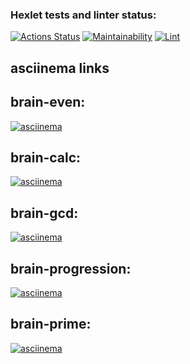 ### Hexlet tests and linter status:
[![Actions Status](https://github.com/pashhha/frontend-project-lvl1/workflows/hexlet-check/badge.svg)](https://github.com/pashhha/frontend-project-lvl1/actions/runs/437700292)
[![Maintainability](https://api.codeclimate.com/v1/badges/a99a88d28ad37a79dbf6/maintainability)](https://codeclimate.com/github/codeclimate/codeclimate/maintainability)
[![Lint](https://github.com/pashhha/frontend-project-lvl1/workflows/Lint/badge.svg)](https://github.com/pashhha/frontend-project-lvl1/actions?query=workflow%3ALint)

## asciinema links


 ## brain-even: 
 
 [![asciinema](https://asciinema.org/a/H9mRgAZABC52YyFWs48TD7Y98.png)](https://asciinema.org/a/H9mRgAZABC52YyFWs48TD7Y98)
 
 ## brain-calc: 
 
 [![asciinema](https://asciinema.org/a/EG7AyQobC8XUvybcbBTHvH5A9.png)](https://asciinema.org/a/EG7AyQobC8XUvybcbBTHvH5A9)

## brain-gcd:
 
[![asciinema](https://asciinema.org/a/lSseAspkvaPALNOhf16ZQ1Oyc.png)](https://asciinema.org/a/lSseAspkvaPALNOhf16ZQ1Oyc) 

## brain-progression: 

[![asciinema](https://asciinema.org/a/GTzevKCqHKhJmudzLUGBKKzsP.png)](https://asciinema.org/a/GTzevKCqHKhJmudzLUGBKKzsP)

## brain-prime:

 [![asciinema](https://asciinema.org/a/T6J4d38hi6GXP5YfG9R8OAVjv.png)](https://asciinema.org/a/T6J4d38hi6GXP5YfG9R8OAVjv)

